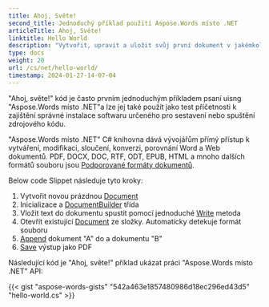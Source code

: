 ```yaml
---
title: Ahoj, Světe!
second_title: Jednoduchý příklad použití Aspose.Words místo .NET
articleTitle: Ahoj, Světe!
linktitle: Hello World
description: "Vytvořit, upravit a uložit svůj první dokument v jakémkoli podporovaném formátu pomocí Aspose.Words místo .NET zažít jeho jednoduchost a moc v C#."
type: docs
weight: 20
url: /cs/net/hello-world/
timestamp: 2024-01-27-14-07-04
---
```


"Ahoj, světe!" kód je často prvním jednoduchým příkladem psaní uisng "Aspose.Words místo .NET"a lze jej také použít jako test příčetnosti k zajištění správné instalace softwaru určeného pro sestavení nebo spuštění zdrojového kódu.

"Aspose.Words místo .NET" C# knihovna dává vývojářům přímý přístup k vytváření, modifikaci, sloučení, konverzi, porovnání Word a Web dokumentů. PDF, DOCX, DOC, RTF, ODT, EPUB, HTML a mnoho dalších formátů souboru jsou [Podporované formáty dokumentů](/words/cs/net/supported-document-formats/).

Below code Slippet následuje tyto kroky:

1. Vytvořit novou prázdnou [Document](https://reference.aspose.com/words/net/aspose.words/document)
1. Inicializace a [DocumentBuilder](https://reference.aspose.com/words/net/aspose.words/documentbuilder/) třída
1. Vložit text do dokumentu spustit pomocí jednoduché [Write](https://reference.aspose.com/words/net/aspose.words/documentbuilder/write/) metoda
1. Otevřít existující [Document](https://reference.aspose.com/words/net/aspose.words/document/document/) ze složky. Automaticky detekuje formát souboru
1. [Append](https://reference.aspose.com/words/net/aspose.words/document/appenddocument/) dokument "A" do a dokumentu "B"
1. [Save](https://reference.aspose.com/words/net/aspose.words/document/save/) výstup jako PDF

Následující kód je "Ahoj, světe!" příklad ukázat práci "Aspose.Words místo .NET" API:

{{< gist "aspose-words-gists" "542a463e1857480986d18ec296ed43d5" "hello-world.cs" >}}
